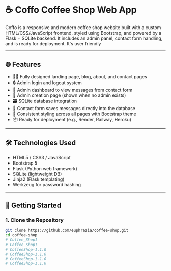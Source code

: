 # ☕ Coffo Coffee Shop Web App

Coffo is a responsive and modern coffee shop website built with a custom HTML/CSS/JavaScript frontend, styled using Bootstrap, and powered by a Flask + SQLite backend. It includes an admin panel, contact form handling, and is ready for deployment.
It's user friendly 

---

## 🌐 Features

- 👨‍💻 Fully designed landing page, blog, about, and contact pages
- 🔒 Admin login and logout system
- 📝 Admin dashboard to view messages from contact form
- 🔧 Admin creation page (shown when no admin exists)
- 🗃 SQLite database integration
- 📩 Contact form saves messages directly into the database
- 🎨 Consistent styling across all pages with Bootstrap theme
- 📦 Ready for deployment (e.g., Render, Railway, Heroku)

---

## 🛠️ Technologies Used

- HTML5 / CSS3 / JavaScript
- Bootstrap 5
- Flask (Python web framework)
- SQLite (lightweight DB)
- Jinja2 (Flask templating)
- Werkzeug for password hashing

---

## 🚀 Getting Started

### 1. Clone the Repository

```bash
git clone https://github.com/euphrazia/coffee-shop.git
cd coffee-shop
# Coffee_Shop1
# Coffee_Shop1
# CoffeeShop-1.1.0
# CoffeeShop-1.1.0
# CoffeeShop-1.1.0
# CoffeeShop-1.1.0
